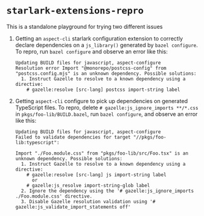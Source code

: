 # `starlark-extensions-repro`

This is a standalone playground for trying two different issues

1. Getting an `aspect-cli` starlark configuration extension to correctly declare dependencies on a `js_library()` generated by `bazel configure`. To repro, run `bazel configure` and observe an error like this:
    ```
    Updating BUILD files for javascript, aspect-configure
    Resolution error Import "@monorepo/postcss-config" from "postcss.config.mjs" is an unknown dependency. Possible solutions:
      1. Instruct Gazelle to resolve to a known dependency using a directive:
        # gazelle:resolve [src-lang] postcss import-string label
    ```
1. Getting `aspect-cli` configure to pick up dependencies on generated TypeScript files. To repro, delete `# gazelle:js_ignore_imports **/*.css` in `pkgs/foo-lib/BUILD.bazel`, run `bazel configure`, and observe an error like this:
    ```
    Updating BUILD files for javascript, aspect-configure
    Failed to validate dependencies for target "//pkgs/foo-lib:typescript":

    Import "./Foo.module.css" from "pkgs/foo-lib/src/Foo.tsx" is an unknown dependency. Possible solutions:
      1. Instruct Gazelle to resolve to a known dependency using a directive:
        # gazelle:resolve [src-lang] js import-string label
          or
        # gazelle:js_resolve import-string-glob label
      2. Ignore the dependency using the '# gazelle:js_ignore_imports ./Foo.module.css' directive.
      3. Disable Gazelle resolution validation using '# gazelle:js_validate_import_statements off'
    ```